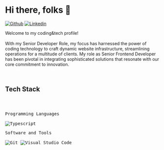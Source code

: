 <h1>Hi there, folks 👋</h1>

<!-- Header Links -->
[![Github](https://img.shields.io/badge/-Github-000?style=flat&logo=Github&logoColor=white)]([https://github.com/amangupta143](https://github.com/dimasd-angga))
[![Linkedin](https://img.shields.io/badge/-LinkedIn-blue?style=flat&logo=Linkedin&logoColor=white)](https://www.linkedin.com/in/dimasdarfiangga/)

<!-- Short Bio -->
<p>Welcome to my coding&tech profile! </br></br> With my Senior Developer Role, my focus has harnessed the power of coding technology to craft dynamic website infrastructure, streamlining operations for a multitude of clients. My role as Senior Frontend Developer has been pivotal in integrating sophisticated solutions that resonate with our core commitment to innovation.
</p>

<!-- Daily Tech Stack -->
</br>
<h2>Tech Stack</h2>

<div>
	<p style="display: inline-block;">
	<p>
		<kbd>
			<kbd>Programming Languages</kbd>
			<br>
			<br>
			<img alt="Typescript" src="https://img.shields.io/badge/Typescript-05122A?style=flat&logo=typescript">
		</kbd>
	</p>
	<p>
		<kbd>
			<kbd>Software and Tools</kbd>
			<br>
			<br>
			<img alt="Git" src="https://img.shields.io/badge/Git-05122A?style=flat&logo=Git">
			<img alt="Visual Studio Code" src="https://img.shields.io/badge/Visual%20Studio%20Code-05122A?style=flat&logo=Visual%20Studio%20Code">
		</kbd>
	</p>
    </p>
</div>

<br>
